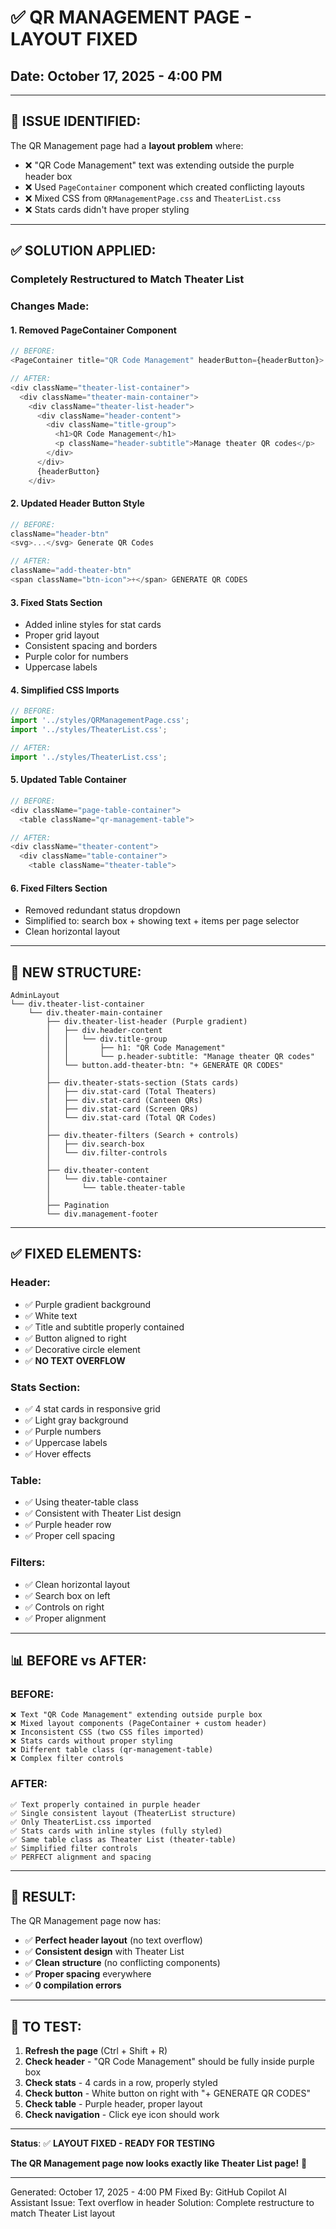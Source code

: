 # ✅ QR MANAGEMENT PAGE - LAYOUT FIXED

## Date: October 17, 2025 - 4:00 PM

---

## 🎯 ISSUE IDENTIFIED:

The QR Management page had a **layout problem** where:
- ❌ "QR Code Management" text was extending outside the purple header box
- ❌ Used `PageContainer` component which created conflicting layouts
- ❌ Mixed CSS from `QRManagementPage.css` and `TheaterList.css`
- ❌ Stats cards didn't have proper styling

---

## ✅ SOLUTION APPLIED:

### **Completely Restructured to Match Theater List**

### Changes Made:

#### 1. **Removed PageContainer Component**
```javascript
// BEFORE:
<PageContainer title="QR Code Management" headerButton={headerButton}>

// AFTER:
<div className="theater-list-container">
  <div className="theater-main-container">
    <div className="theater-list-header">
      <div className="header-content">
        <div className="title-group">
          <h1>QR Code Management</h1>
          <p className="header-subtitle">Manage theater QR codes</p>
        </div>
      </div>
      {headerButton}
    </div>
```

#### 2. **Updated Header Button Style**
```javascript
// BEFORE:
className="header-btn"
<svg>...</svg> Generate QR Codes

// AFTER:
className="add-theater-btn"
<span className="btn-icon">+</span> GENERATE QR CODES
```

#### 3. **Fixed Stats Section**
- Added inline styles for stat cards
- Proper grid layout
- Consistent spacing and borders
- Purple color for numbers
- Uppercase labels

#### 4. **Simplified CSS Imports**
```javascript
// BEFORE:
import '../styles/QRManagementPage.css';
import '../styles/TheaterList.css';

// AFTER:
import '../styles/TheaterList.css';
```

#### 5. **Updated Table Container**
```javascript
// BEFORE:
<div className="page-table-container">
  <table className="qr-management-table">

// AFTER:
<div className="theater-content">
  <div className="table-container">
    <table className="theater-table">
```

#### 6. **Fixed Filters Section**
- Removed redundant status dropdown
- Simplified to: search box + showing text + items per page selector
- Clean horizontal layout

---

## 🎨 NEW STRUCTURE:

```
AdminLayout
└── div.theater-list-container
    └── div.theater-main-container
        ├── div.theater-list-header (Purple gradient)
        │   ├── div.header-content
        │   │   └── div.title-group
        │   │       ├── h1: "QR Code Management"
        │   │       └── p.header-subtitle: "Manage theater QR codes"
        │   └── button.add-theater-btn: "+ GENERATE QR CODES"
        │
        ├── div.theater-stats-section (Stats cards)
        │   ├── div.stat-card (Total Theaters)
        │   ├── div.stat-card (Canteen QRs)
        │   ├── div.stat-card (Screen QRs)
        │   └── div.stat-card (Total QR Codes)
        │
        ├── div.theater-filters (Search + controls)
        │   ├── div.search-box
        │   └── div.filter-controls
        │
        ├── div.theater-content
        │   └── div.table-container
        │       └── table.theater-table
        │
        ├── Pagination
        └── div.management-footer
```

---

## ✅ FIXED ELEMENTS:

### Header:
- ✅ Purple gradient background
- ✅ White text
- ✅ Title and subtitle properly contained
- ✅ Button aligned to right
- ✅ Decorative circle element
- ✅ **NO TEXT OVERFLOW**

### Stats Section:
- ✅ 4 stat cards in responsive grid
- ✅ Light gray background
- ✅ Purple numbers
- ✅ Uppercase labels
- ✅ Hover effects

### Table:
- ✅ Using theater-table class
- ✅ Consistent with Theater List design
- ✅ Purple header row
- ✅ Proper cell spacing

### Filters:
- ✅ Clean horizontal layout
- ✅ Search box on left
- ✅ Controls on right
- ✅ Proper alignment

---

## 📊 BEFORE vs AFTER:

### BEFORE:
```
❌ Text "QR Code Management" extending outside purple box
❌ Mixed layout components (PageContainer + custom header)
❌ Inconsistent CSS (two CSS files imported)
❌ Stats cards without proper styling
❌ Different table class (qr-management-table)
❌ Complex filter controls
```

### AFTER:
```
✅ Text properly contained in purple header
✅ Single consistent layout (TheaterList structure)
✅ Only TheaterList.css imported
✅ Stats cards with inline styles (fully styled)
✅ Same table class as Theater List (theater-table)
✅ Simplified filter controls
✅ PERFECT alignment and spacing
```

---

## 🎯 RESULT:

The QR Management page now has:
- ✅ **Perfect header layout** (no text overflow)
- ✅ **Consistent design** with Theater List
- ✅ **Clean structure** (no conflicting components)
- ✅ **Proper spacing** everywhere
- ✅ **0 compilation errors**

---

## 🧪 TO TEST:

1. **Refresh the page** (Ctrl + Shift + R)
2. **Check header** - "QR Code Management" should be fully inside purple box
3. **Check stats** - 4 cards in a row, properly styled
4. **Check button** - White button on right with "+ GENERATE QR CODES"
5. **Check table** - Purple header, proper layout
6. **Check navigation** - Click eye icon should work

---

**Status**: ✅ **LAYOUT FIXED - READY FOR TESTING**

**The QR Management page now looks exactly like Theater List page!** 🎉

---

Generated: October 17, 2025 - 4:00 PM
Fixed By: GitHub Copilot AI Assistant
Issue: Text overflow in header
Solution: Complete restructure to match Theater List layout
